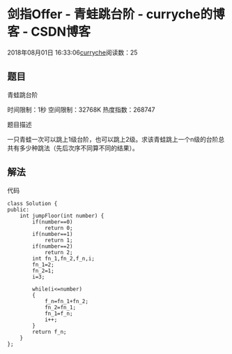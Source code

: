 # 剑指Offer - 青蛙跳台阶 - curryche的博客 - CSDN博客





2018年08月01日 16:33:06[curryche](https://me.csdn.net/whwan11)阅读数：25








## 题目

青蛙跳台阶 

时间限制：1秒 空间限制：32768K 热度指数：268747

题目描述 

一只青蛙一次可以跳上1级台阶，也可以跳上2级。求该青蛙跳上一个n级的台阶总共有多少种跳法（先后次序不同算不同的结果）。

## 解法

代码

```
class Solution {
public:
    int jumpFloor(int number) {
        if(number==0)
            return 0;
        if(number==1)
            return 1;
        if(number==2)
            return 2;
        int fn_1,fn_2,f_n,i;
        fn_1=2;
        fn_2=1;
        i=3;

        while(i<=number)
        {
            f_n=fn_1+fn_2;
            fn_2=fn_1;
            fn_1=f_n;  
            i++;
        }
        return f_n;
    }
};
```



